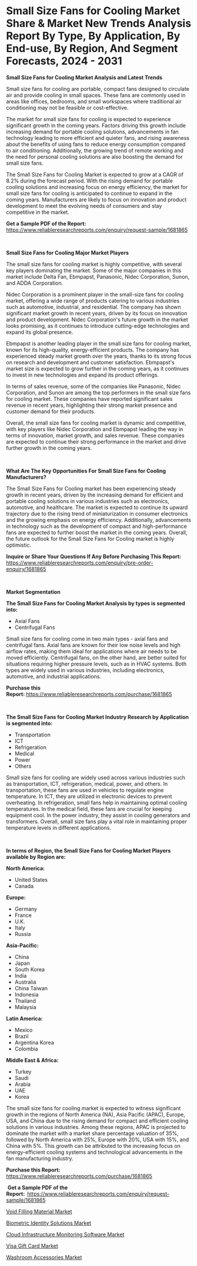 <p><h1>Small Size Fans for Cooling Market Share & Market New Trends Analysis Report By Type, By Application, By End-use, By Region, And Segment Forecasts, 2024 - 2031</h1></p><p><strong>Small Size Fans for Cooling Market Analysis and Latest Trends</strong></p>
<p><p>Small size fans for cooling are portable, compact fans designed to circulate air and provide cooling in small spaces. These fans are commonly used in areas like offices, bedrooms, and small workspaces where traditional air conditioning may not be feasible or cost-effective.</p><p>The market for small size fans for cooling is expected to experience significant growth in the coming years. Factors driving this growth include increasing demand for portable cooling solutions, advancements in fan technology leading to more efficient and quieter fans, and rising awareness about the benefits of using fans to reduce energy consumption compared to air conditioning. Additionally, the growing trend of remote working and the need for personal cooling solutions are also boosting the demand for small size fans.</p><p>The Small Size Fans for Cooling Market is expected to grow at a CAGR of 8.2% during the forecast period. With the rising demand for portable cooling solutions and increasing focus on energy efficiency, the market for small size fans for cooling is anticipated to continue to expand in the coming years. Manufacturers are likely to focus on innovation and product development to meet the evolving needs of consumers and stay competitive in the market.</p></p>
<p><strong>Get a Sample PDF of the Report:&nbsp;</strong> <a href="https://www.reliableresearchreports.com/enquiry/request-sample/1681865">https://www.reliableresearchreports.com/enquiry/request-sample/1681865</a></p>
<p>&nbsp;</p>
<p><strong>Small Size Fans for Cooling Major Market Players</strong></p>
<p><p>The small size fans for cooling market is highly competitive, with several key players dominating the market. Some of the major companies in this market include Delta Fan, Ebmpapst, Panasonic, Nidec Corporation, Sunon, and ADDA Corporation.</p><p>Nidec Corporation is a prominent player in the small-size fans for cooling market, offering a wide range of products catering to various industries such as automotive, industrial, and residential. The company has shown significant market growth in recent years, driven by its focus on innovation and product development. Nidec Corporation's future growth in the market looks promising, as it continues to introduce cutting-edge technologies and expand its global presence.</p><p>Ebmpapst is another leading player in the small size fans for cooling market, known for its high-quality, energy-efficient products. The company has experienced steady market growth over the years, thanks to its strong focus on research and development and customer satisfaction. Ebmpapst's market size is expected to grow further in the coming years, as it continues to invest in new technologies and expand its product offerings.</p><p>In terms of sales revenue, some of the companies like Panasonic, Nidec Corporation, and Sunon are among the top performers in the small size fans for cooling market. These companies have reported significant sales revenue in recent years, highlighting their strong market presence and customer demand for their products.</p><p>Overall, the small size fans for cooling market is dynamic and competitive, with key players like Nidec Corporation and Ebmpapst leading the way in terms of innovation, market growth, and sales revenue. These companies are expected to continue their strong performance in the market and drive further growth in the coming years.</p></p>
<p>&nbsp;</p>
<p><strong>What Are The Key Opportunities For Small Size Fans for Cooling Manufacturers?</strong></p>
<p><p>The Small Size Fans for Cooling market has been experiencing steady growth in recent years, driven by the increasing demand for efficient and portable cooling solutions in various industries such as electronics, automotive, and healthcare. The market is expected to continue its upward trajectory due to the rising trend of miniaturization in consumer electronics and the growing emphasis on energy efficiency. Additionally, advancements in technology such as the development of compact and high-performance fans are expected to further boost the market in the coming years. Overall, the future outlook for the Small Size Fans for Cooling market is highly optimistic.</p></p>
<p><strong>Inquire or Share Your Questions If Any Before Purchasing This Report:</strong> <a href="https://www.reliableresearchreports.com/enquiry/pre-order-enquiry/1681865">https://www.reliableresearchreports.com/enquiry/pre-order-enquiry/1681865</a></p>
<p>&nbsp;</p>
<p><strong>Market Segmentation</strong></p>
<p><strong>The Small Size Fans for Cooling Market Analysis by types is segmented into:</strong></p>
<p><ul><li>Axial Fans</li><li>Centrifugal Fans</li></ul></p>
<p><p>Small size fans for cooling come in two main types - axial fans and centrifugal fans. Axial fans are known for their low noise levels and high airflow rates, making them ideal for applications where air needs to be moved efficiently. Centrifugal fans, on the other hand, are better suited for situations requiring higher pressure levels, such as in HVAC systems. Both types are widely used in various industries, including electronics, automotive, and industrial applications.</p></p>
<p><strong>Purchase this Report:&nbsp;</strong><a href="https://www.reliableresearchreports.com/purchase/1681865">https://www.reliableresearchreports.com/purchase/1681865</a></p>
<p>&nbsp;</p>
<p><strong>The Small Size Fans for Cooling Market Industry Research by Application is segmented into:</strong></p>
<p><ul><li>Transportation</li><li>ICT</li><li>Refrigeration</li><li>Medical</li><li>Power</li><li>Others</li></ul></p>
<p><p>Small size fans for cooling are widely used across various industries such as transportation, ICT, refrigeration, medical, power, and others. In transportation, these fans are used in vehicles to regulate engine temperature. In ICT, they are utilized in electronic devices to prevent overheating. In refrigeration, small fans help in maintaining optimal cooling temperatures. In the medical field, these fans are crucial for keeping equipment cool. In the power industry, they assist in cooling generators and transformers. Overall, small size fans play a vital role in maintaining proper temperature levels in different applications.</p></p>
<p>&nbsp;</p>
<p><strong>In terms of Region, the Small Size Fans for Cooling Market Players available by Region are:</strong></p>
<p>
    <p> <strong> North America: </strong>
        <ul>
            <li>United States</li>
            <li>Canada</li>
        </ul>
        </p> 
    <p> <strong> Europe: </strong>
        <ul>
            <li>Germany</li>
            <li>France</li>
            <li>U.K.</li>
            <li>Italy</li>
            <li>Russia</li>
        </ul>
        </p> 
    <p> <strong> Asia-Pacific: </strong>
        <ul>
            <li>China</li>
            <li>Japan</li>
            <li>South Korea</li>
            <li>India</li>
            <li>Australia</li>
            <li>China Taiwan</li>
            <li>Indonesia</li>
            <li>Thailand</li>
            <li>Malaysia</li>
        </ul>
        </p> 
    <p> <strong> Latin America: </strong>
        <ul>
            <li>Mexico</li>
            <li>Brazil</li>
            <li>Argentina Korea</li>
            <li>Colombia</li>
        </ul>
        </p> 
    <p> <strong> Middle East & Africa: </strong>
        <ul>
            <li>Turkey</li>
            <li>Saudi</li>
            <li>Arabia</li>
            <li>UAE</li>
            <li>Korea</li>
        </ul>
    </p>
    </p>
<p><p>The small size fans for cooling market is expected to witness significant growth in the regions of North America (NA), Asia Pacific (APAC), Europe, USA, and China due to the rising demand for compact and efficient cooling solutions in various industries. Among these regions, APAC is projected to dominate the market with a market share percentage valuation of 35%, followed by North America with 25%, Europe with 20%, USA with 15%, and China with 5%. This growth can be attributed to the increasing focus on energy-efficient cooling systems and technological advancements in the fan manufacturing industry.</p></p>
<p><strong>Purchase this Report: </strong><a href="https://www.reliableresearchreports.com/purchase/1681865">https://www.reliableresearchreports.com/purchase/1681865</a></p>
<p>&nbsp;<strong>Get a Sample PDF of the Report:&nbsp;&nbsp;</strong><a href="https://www.reliableresearchreports.com/enquiry/request-sample/1681865">https://www.reliableresearchreports.com/enquiry/request-sample/1681865</a></p>
<p><strong></strong></p>
<p><p><a href="https://medium.com/@alortiz4534/void-filling-material-market-competitive-analysis-market-trends-and-forecast-to-2031-8fbe70d7cd2e">Void Filling Material Market</a></p><p><a href="https://medium.com/@alortiz4534/biometric-identity-solutions-market-outlook-industry-overview-and-forecast-2024-to-2031-be6f0e390323">Biometric Identity Solutions Market</a></p><p><a href="https://medium.com/@alortiz4534/cloud-infrastructure-monitoring-software-market-outlook-industry-overview-and-forecast-2024-to-71470829a14c">Cloud Infrastructure Monitoring Software Market</a></p><p><a href="https://medium.com/@alortiz4534/visa-gift-card-market-trends-and-market-analysis-forecasted-for-period-2024-2031-4ea938606062">Visa Gift Card Market</a></p><p><a href="https://medium.com/@alortiz4534/washroom-accessories-market-research-report-its-history-and-forecast-2024-to-2031-e14063fb7d83">Washroom Accessories Market</a></p></p>